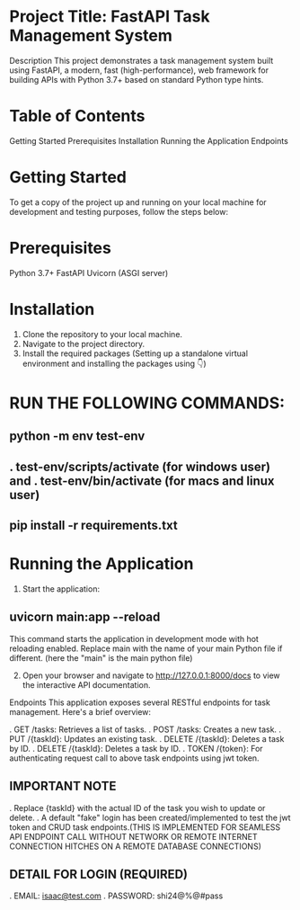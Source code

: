 # Project Title: FastAPI Task Management System
Description
This project demonstrates a task management system built using FastAPI, a modern, fast (high-performance), web framework for building APIs with Python 3.7+ based on standard Python type hints.

# Table of Contents
Getting Started
Prerequisites
Installation
Running the Application
Endpoints


# Getting Started
To get a copy of the project up and running on your local machine for development and testing purposes, follow the steps below:

# Prerequisites
Python 3.7+
FastAPI
Uvicorn (ASGI server)

# Installation
1. Clone the repository to your local machine.
2. Navigate to the project directory.
3. Install the required packages (Setting up a standalone virtual environment and installing the packages using 👇)

# RUN THE FOLLOWING COMMANDS: 

## python -m env test-env 
## . test-env/scripts/activate (for windows user) and . test-env/bin/activate (for macs and linux user)
## pip install -r requirements.txt


# Running the Application
1. Start the application:

## uvicorn main:app --reload

This command starts the application in development mode with hot reloading enabled. Replace main with the name of your main Python file if different. (here the "main" is the main python file)


2. Open your browser and navigate to http://127.0.0.1:8000/docs to view the interactive API documentation.

Endpoints
This application exposes several RESTful endpoints for task management. Here's a brief overview:

. GET /tasks: Retrieves a list of tasks.
. POST /tasks: Creates a new task.
. PUT /{taskId}: Updates an existing task.
. DELETE /{taskId}: Deletes a task by ID.
. DELETE /{taskId}: Deletes a task by ID.
. TOKEN /{token}: For authenticating request call to above task endpoints using jwt token.

## IMPORTANT NOTE

. Replace {taskId} with the actual ID of the task you wish to update or delete.
. A default "fake" login has been created/implemented to test the jwt token and CRUD task endpoints.(THIS IS
   IMPLEMENTED FOR SEAMLESS API ENDPOINT CALL WITHOUT NETWORK OR REMOTE INTERNET CONNECTION HITCHES ON A REMOTE DATABASE CONNECTIONS)

## DETAIL FOR LOGIN (REQUIRED)
 . EMAIL: isaac@test.com
 . PASSWORD: shi24@%@#pass

